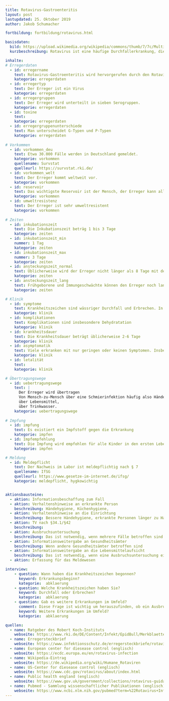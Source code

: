 ```yaml
---
title: Rotavirus-Gastroenteritis
layout: post
lastupdated: 25. Oktober 2019
author: Jakob Schumacher

fortbildung: fortbildung/rotavirus.html

basisdaten:
  bild: https://upload.wikimedia.org/wikipedia/commons/thumb/7/7c/Multiple_rotavirus_particles.jpg/1024px-Multiple_rotavirus_particles.jpg
  kurzbeschreibung: Rotavirus ist eine häufige Durchfallerkrankung, die insbesondere bei Kindern vorkommt. 

inhalte:  
# Erregerdaten
  - id: erregername
    text: Rotavirus-Gastroenteritis wird hervorgerufen durch den Rotavirus
    kategorie: erregerdaten
  - id: erregertyp
    text: Der Erreger ist ein Virus
    kategorie: erregerdaten
  - id: erregergruppen
    text: Der Erreger wird unterteilt in sieben Serogruppen.
    kategorie: erregerdaten
  - id: toxine
    text: 
    kategorie: erregerdaten
  - id: erregergruppenunterschiede
    text: Man unterscheidet G-Typen und P-Typen
    kategorie: erregerdaten
    
# Vorkommen
  - id: vorkommen_deu
    text: Etwa 30.000 Fälle werden in Deutschland gemeldet.
    kategorie: vorkommen
    quellename: Survstat
    quelleurl: https://survstat.rki.de/
  - id: vorkommen_welt
    text: Der Erreger kommt weltweit vor.
    kategorie: vorkommen
  - id: reservoir
    text: Das wichtigste Reservoir ist der Mensch, der Erreger kann allerdings auch bei Tieren gefunden werden.
    kategorie: vorkommen
  - id: umweltresistenz
    text: Der Erreger ist sehr umweltresistent
    kategorie: vorkommen
    
# Zeiten
  - id: inkubationszeit
    text: Die Inkubationszeit beträg 1 bis 3 Tage
    kategorie: zeiten
  - id: inkubationszeit_min
    nummer: 1 Tag
    kategorie: zeiten
  - id: inkubationszeit_max
    nummer: 3 Tage
    kategorie: zeiten
  - id: ansteckungszeit_normal
    text: Üblicherweise wird der Erreger nicht länger als 8 Tage mit dem Stuhl ausgeschieden
    kategorie: zeiten
  - id: ansteckungszeit_lang 
    text: Frühgeborene und Immungeschwächte können den Erreger noch lange Zeit ausscheiden
    kategorie: zeiten

# Klinik
  - id: symptome
    text: Krankheitszeichen sind wässriger Durchfall und Erbrechen. In etwa der Hälfte der Fälle sind Atemwegskrankheitszeichen zu finden.
    kategorie: klinik
  - id: komplikationen
    text: Komplikationen sind insbesondere Dehydratation
    kategorie: klinik
  - id: krankheitsdauer
    text: Die Krankheitsdauer beträgt üblicherweise 2-6 Tage
    kategorie: klinik
  - id: asymptomatik
    text: Viele erkranken mit nur geringen oder keinen Symptomen. Insbesondere Erwachsene haben häufig keine Symptome. 
    kategorie: klinik
  - id: letalität
    text: 
    kategorie: klinik

# Übertragungswege
  - id: uebertragungswege
    text: | 
      Der Erreger wird übertragen 
      Von Mensch-zu-Mensch über eine Schmierinfektion häufig also Hände,
      über Lebensmittel, 
      über Trinkwasser.
    kategorie: uebertragungswege
      
# Impfung
  - id: impfung
    text: Es existiert ein Impfstoff gegen die Erkrankung
    kategorie: impfen
  - id: Impfempfehlung
    text: Die Impfung wird empfohlen für alle Kinder in den ersten Lebenswochen.
    kategorie: impfen

# Meldung
  - id: Meldepflicht
    text: Der Nachweis im Labor ist meldepflichtig nach § 7
    quellename: IfSG
    quelleurl: https://www.gesetze-im-internet.de/ifsg/
    kategorie: meldepflicht, hygkowichtig   


aktionsbausteine:
  - aktion: Informationsbeschaffung zum Fall 
  - aktion: Verhaltenshinweise an erkrankte Person
    beschreibung: Händehygiene, Küchenhygiene, 
  - aktion: Verhaltenshinweise an die Einrichtung
    beschreibung: Bessere Händehygiene, erkrankte Personen länger zu Hause lassen, ggf. Isolierung (Heim, Krankenhaus o.ä.), eigene Toilette für erkrankte Personen, Desinfektion (z.B. tägliche Wischdesinfektion), Umstellung auf viruzides oder viruzid-plus Mittel, Wäsche mindestens 60° plus Desinfektionswaschmittel waschen (nach Desinfektionsmittelliste RKI), Minimierung Personalbewegung.
  - aktion: TV nach §34.1/§42 
    beschreibung: 
  - aktion: Ausbruchsuntersuchung
    beschreibung: Das ist notwendig, wenn mehrere Fälle betroffen sind und dadurch möglicherweise weitere Fälle verhindert werden können
  - aktion: Informationsweitergabe an Gesundheitsämter
    beschreibung: Wenn andere Gesundheitsämter betroffen sind
  - aktion: Informationsweitergabe an die Lebensmittelaufsicht 
    beschreibung: Das ist notwendig, wenn eine Ausbruchsuntersuchung ein Lebensmittel als Quelle ergibt
  - aktion: Erfassung für das Meldewesen

interview:     
    - question: Wann haben die Krankheitszeichen begonnen?
      keyword: Erkrankungsbeginn?
      kategorie:  abklaerung
    - question: Welche Krankheitszeichen haben Sie?
      keyword: Durchfall oder Erbrechen?
      kategorie:  abklaerung
    - question: Gab es weitere Erkrankungen im Umfeld?
      comment: Diese Frage ist wichtig um herauszufinden, ob ein Ausbruch vorliegt. Beispielsweise könnte eine Person berichten, sie sei bei einem Schulausflug gewesen und die Hälfte der Schülerinnen und Schüler sei erkrankt. Das würde eine Ausbruchsuntersuchung rechtfertigen.
      keyword: Weitere Erkrankungen im Umfeld?
      kategorie:  abklaerung

quellen:
  - name: Ratgeber des Robert Koch-Instituts
    webseite: https://www.rki.de/DE/Content/Infekt/EpidBull/Merkblaetter/Ratgeber_Rotaviren.html
  - name: Erregersteckbrief
    webseite: https://www.infektionsschutz.de/erregersteckbriefe/rotaviren/
  - name: European center for diesease control (englisch)
    webseite: https://ecdc.europa.eu/en/rotavirus-infection
  - name: Wikipedia-Eintrag
    webseite: https://de.wikipedia.org/wiki/Humane_Rotaviren
  - name: US-Center for diesease control (englisch)
    webseite: https://www.cdc.gov/rotavirus/about/index.html
  - name: Public health england (englisch)
    webseite: https://www.gov.uk/government/collections/rotavirus-guidance-data-and-analysis
  - name: Pubmed - Sammlung wissenschaftlicher Publikationen (englisch)
    webseite: https://www.ncbi.nlm.nih.gov/pubmed?term=%22Rotavirus+Infections%22%5BMesh%5D
---
```

